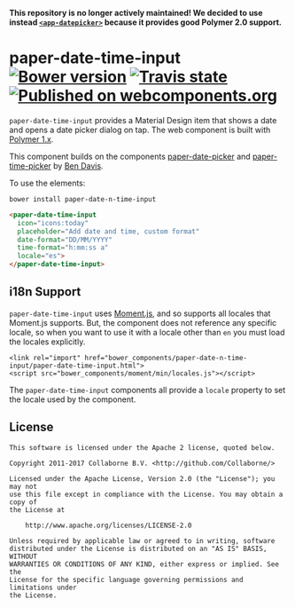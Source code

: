 **This repository is no longer actively maintained! We decided to use instead [`<app-datepicker>`](https://github.com/motss/app-datepicker) because it provides good Polymer 2.0 support.**

paper-date-time-input [![Bower version](https://badge.fury.io/bo/paper-date-picker-item.svg)](http://badge.fury.io/bo/paper-date-picker-item) [![Travis state](https://travis-ci.org/Collaborne/paper-date-picker-item.svg?branch=master)](https://travis-ci.org/Collaborne/paper-date-picker-item) [![Published on webcomponents.org](https://img.shields.io/badge/webcomponents.org-published-blue.svg)](https://www.webcomponents.org/element/Collaborne/paper-date-picker-item)
=========

`paper-date-time-input` provides a Material Design item that shows a date and opens a date picker dialog on tap. The web component is built with [Polymer 1.x](https://www.polymer-project.org).

This component builds on the components [paper-date-picker](https://github.com/bendavis78/paper-date-picker) and [paper-time-picker](https://github.com/bendavis78/paper-time-picker)  by [Ben Davis](https://github.com/bendavis78).


To use the elements:

`bower install paper-date-n-time-input`

<!--
```
<custom-element-demo>
  <template>
    <script src="../webcomponentsjs/webcomponents-lite.js"></script>
    <link rel="import" href="../iron-icons/iron-icons.html">
    <link rel="import" href="paper-datetime-picker-item.html">
    <custom-style>
      <style is="custom-style">
        body {
          min-height: 600px;
        }
      </style>
    <custom-style>
    <next-code-block></next-code-block>
  </template>
</custom-element-demo>
```
-->
```html
<paper-date-time-input
  icon="icons:today"
  placeholder="Add date and time, custom format"
  date-format="DD/MM/YYYY"
  time-format="h:mm:ss a"
  locale="es">
</paper-date-time-input>
```

## i18n Support

`paper-date-time-input` uses [Moment.js](http://momentjs.com), and so supports all locales that Moment.js supports. But,
the component does not reference any specific locale, so when you want to use it with a locale other than `en` you must
load the locales explicitly.

~~~~
<link rel="import" href="bower_components/paper-date-n-time-input/paper-date-time-input.html">
<script src="bower_components/moment/min/locales.js"></script>
~~~~

The `paper-date-time-input` components all provide a `locale` property to set the locale used by the component.

## License

    This software is licensed under the Apache 2 license, quoted below.

    Copyright 2011-2017 Collaborne B.V. <http://github.com/Collaborne/>

    Licensed under the Apache License, Version 2.0 (the "License"); you may not
    use this file except in compliance with the License. You may obtain a copy of
    the License at

        http://www.apache.org/licenses/LICENSE-2.0

    Unless required by applicable law or agreed to in writing, software
    distributed under the License is distributed on an "AS IS" BASIS, WITHOUT
    WARRANTIES OR CONDITIONS OF ANY KIND, either express or implied. See the
    License for the specific language governing permissions and limitations under
    the License.
